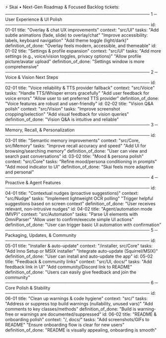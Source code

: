 ⚡️ Skai • Next-Gen Roadmap & Focused Backlog
tickets:
───────────────────────────────────────────────
1 ─ User Experience & UI Polish
───────────────────────────────────────────────
id: 01-01
title: "Overlay & chat UX improvements"
context: "src/UI"
tasks:
"Add subtle animations (fade, slide) to overlay/chat"
"Improve accessibility: labels, keyboard navigation"
"Add theme toggle (light/dark)"
definition_of_done:
"Overlay feels modern, accessible, and themeable"
id: 01-02
title: "Settings & profile expansion"
context: "src/UI"
tasks:
"Add more settings (e.g., voice/vision toggles, privacy options)"
"Allow profile picture/avatar upload"
definition_of_done:
"Settings window is more comprehensive"
───────────────────────────────────────────────
2 ─ Voice & Vision Next Steps
───────────────────────────────────────────────
id: 02-01
title: "Voice reliability & TTS provider fallback"
context: "src/Voice"
tasks:
"Handle TTS/Whisper errors gracefully"
"Add user feedback for voice errors"
"Allow user to set preferred TTS provider"
definition_of_done:
"Voice features are robust and user-friendly"
id: 02-02
title: "Vision Q&A polish"
context: "src/Vision"
tasks:
"Improve screenshot cropping/selection"
"Add visual feedback for vision queries"
definition_of_done:
"Vision Q&A is intuitive and reliable"
───────────────────────────────────────────────
3 ─ Memory, Recall, & Personalization
───────────────────────────────────────────────
id: 03-01
title: "Semantic memory improvements"
context: "src/Core, src/Memory"
tasks:
"Improve recall accuracy and speed"
"Add UI for browsing/searching memory"
definition_of_done:
"User can view and search past conversations"
id: 03-02
title: "Mood & persona polish"
context: "src/Core"
tasks:
"Refine mood/persona conditioning in prompts"
"Add mood indicator to UI"
definition_of_done:
"Skai feels more adaptive and personal"
───────────────────────────────────────────────
4 ─ Proactive & Agent Features
───────────────────────────────────────────────
id: 04-01
title: "Contextual nudges (proactive suggestions)"
context: "src/Nudge"
tasks:
"Implement lightweight OCR polling"
"Trigger helpful suggestions based on screen context"
definition_of_done:
"User receives relevant, non-intrusive nudges"
id: 04-02
title: "Agent/automation mode (MVP)"
context: "src/Automation"
tasks:
"Parse UI elements with OmniParser"
"Allow user to confirm/execute simple UI actions"
definition_of_done:
"User can trigger basic UI automation with confirmation"
───────────────────────────────────────────────
5 ─ Packaging, Updates, & Community
───────────────────────────────────────────────
id: 05-01
title: "Installer & auto-update"
context: "/installer, src/Core"
tasks:
"Add Inno Setup or MSIX installer"
"Integrate auto-update (Squirrel/MSIX)"
definition_of_done:
"User can install and auto-update the app"
id: 05-02
title: "Feedback & community links"
context: "src/UI, docs/"
tasks:
"Add feedback link in UI"
"Add community/Discord link to README"
definition_of_done:
"Users can easily give feedback and join the community"
───────────────────────────────────────────────
6 ─ Core Polish & Stability
───────────────────────────────────────────────
id: 06-01
title: "Clean up warnings & code hygiene"
context: "src/"
tasks:
"Address or suppress top build warnings (nullability, unused vars)"
"Add comments to key classes/methods"
definition_of_done:
"Build is warning-free or warnings are documented/suppressed"
id: 06-02
title: "README & onboarding polish"
context: "/, docs/"
tasks:
"Add screenshots/GIFs to README"
"Ensure onboarding flow is clear for new users"
definition_of_done:
"README is visually appealing, onboarding is smooth"